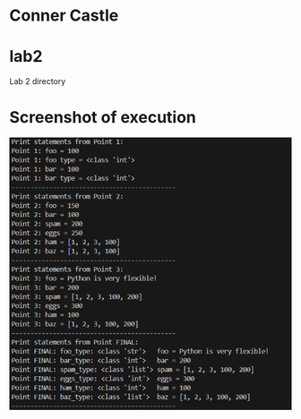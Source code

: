 # **Conner Castle**  

# lab2
Lab 2 directory 

# Screenshot of execution 
![code execution screenshot](https://github.com/ctcastle/lab2/blob/main/code_execution.png)